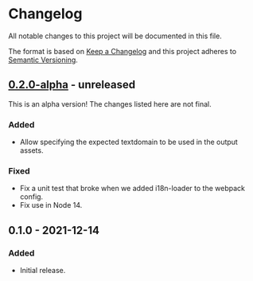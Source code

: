 # Changelog

All notable changes to this project will be documented in this file.

The format is based on [Keep a Changelog](https://keepachangelog.com/en/1.0.0/)
and this project adheres to [Semantic Versioning](https://semver.org/spec/v2.0.0.html).

## [0.2.0-alpha] - unreleased

This is an alpha version! The changes listed here are not final.

### Added
- Allow specifying the expected textdomain to be used in the output assets.

### Fixed
- Fix a unit test that broke when we added i18n-loader to the webpack config.
- Fix use in Node 14.

## 0.1.0 - 2021-12-14
### Added
- Initial release.

[0.2.0-alpha]: https://github.com/Automattic/i18n-check-webpack-plugin/compare/v0.1.0...v0.2.0-alpha
